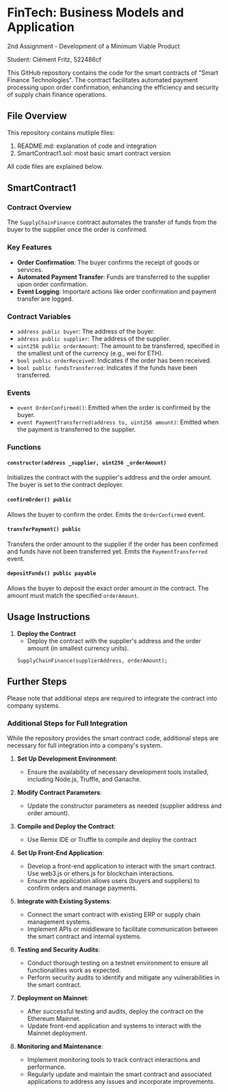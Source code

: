 # FinTech: Business Models and Application
2nd Assignment - Development of a Minimum Viable Product 

Student: Clément Fritz, 522486cf

This GitHub repository contains the code for the smart contracts of "Smart Finance Technologies". The contract facilitates automated payment processing upon order confirmation, enhancing the efficiency and security of supply chain finance operations. 

## File Overview
This repository contains mutliple files:
1. README.md: explanation of code and integration
2. SmartContract1.sol: most basic smart contract version

All code files are explained below.

## SmartContract1
### Contract Overview

The `SupplyChainFinance` contract automates the transfer of funds from the buyer to the supplier once the order is confirmed.

### Key Features

- **Order Confirmation**: The buyer confirms the receipt of goods or services.
- **Automated Payment Transfer**: Funds are transferred to the supplier upon order confirmation.
- **Event Logging**: Important actions like order confirmation and payment transfer are logged.

### Contract Variables

- `address public buyer`: The address of the buyer.
- `address public supplier`: The address of the supplier.
- `uint256 public orderAmount`: The amount to be transferred, specified in the smallest unit of the currency (e.g., wei for ETH).
- `bool public orderReceived`: Indicates if the order has been received.
- `bool public fundsTransferred`: Indicates if the funds have been transferred.

### Events

- `event OrderConfirmed()`: Emitted when the order is confirmed by the buyer.
- `event PaymentTransferred(address to, uint256 amount)`: Emitted when the payment is transferred to the supplier.

### Functions

#### `constructor(address _supplier, uint256 _orderAmount)`

Initializes the contract with the supplier's address and the order amount. The buyer is set to the contract deployer.

#### `confirmOrder() public`

Allows the buyer to confirm the order. Emits the `OrderConfirmed` event.

#### `transferPayment() public`

Transfers the order amount to the supplier if the order has been confirmed and funds have not been transferred yet. Emits the `PaymentTransferred` event.

#### `depositFunds() public payable`

Allows the buyer to deposit the exact order amount in the contract. The amount must match the specified `orderAmount`.

## Usage Instructions

1. **Deploy the Contract**
   - Deploy the contract with the supplier's address and the order amount (in smallest currency units).
   ```solidity
   SupplyChainFinance(supplierAddress, orderAmount);
    ```

   

## Further Steps
Please note that additional steps are required to integrate the contract into company systems.

### Additional Steps for Full Integration

While the repository provides the smart contract code, additional steps are necessary for full integration into a company's system.

1. **Set Up Development Environment**:
   - Ensure the availability of necessary development tools installed, including Node.js, Truffle, and Ganache.

2. **Modify Contract Parameters**:
   - Update the constructor parameters as needed (supplier address and order amount).

3. **Compile and Deploy the Contract**:
   - Use Remix IDE or Truffle to compile and deploy the contract

4. **Set Up Front-End Application**:
   - Develop a front-end application to interact with the smart contract. Use web3.js or ethers.js for blockchain interactions.
   - Ensure the application allows users (buyers and suppliers) to confirm orders and manage payments.

5. **Integrate with Existing Systems**:
   - Connect the smart contract with existing ERP or supply chain management systems.
   - Implement APIs or middleware to facilitate communication between the smart contract and internal systems.

6. **Testing and Security Audits**:
   - Conduct thorough testing on a testnet environment to ensure all functionalities work as expected.
   - Perform security audits to identify and mitigate any vulnerabilities in the smart contract.

7. **Deployment on Mainnet**:
   - After successful testing and audits, deploy the contract on the Ethereum Mainnet.
   - Update front-end application and systems to interact with the Mainnet deployment.

8. **Monitoring and Maintenance**:
   - Implement monitoring tools to track contract interactions and performance.
   - Regularly update and maintain the smart contract and associated applications to address any issues and incorporate improvements.
